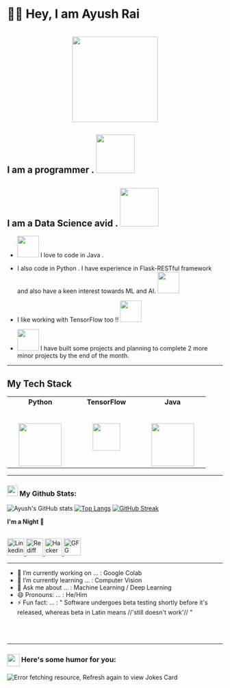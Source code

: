 # 👋🏻 Hey, I am Ayush Rai
<div align="center">
	<br>
	<img src="https://media.giphy.com/media/p4NLw3I4U0idi/giphy.gif" width="200" height="200">
</div>

## I am a programmer . <img src="https://media.giphy.com/media/xT9IgzoKnwFNmISR8I/giphy.gif" width=90 height=90> 
## I am a Data Science avid . <img src="https://media.giphy.com/media/3osxYc2axjCJNsCXyE/giphy.gif" width=90 height=90> 

- <img src="https://seeklogo.com/images/J/java-logo-7F8B35BAB3-seeklogo.com.png" width=50 height=50>  I love to code in Java . 

- I also code in Python . I have experience in Flask-RESTful framework and also have a keen interest towards ML and AI. <img src="https://media.giphy.com/media/LMt9638dO8dftAjtco/giphy.gif" width=50 height=50><br>

-  I like working with TensorFlow too !! <img src="https://media.giphy.com/media/SU2ic3wTfuC6JhD1lA/giphy.gif" width=50 height=50>  <br>

- <img src="https://media.giphy.com/media/lKvZmLmHNaI80/giphy.gif" width=50 height=50>  I have built some projects and planning to complete 2 more minor projects by the end of the month.<br>

---


## My Tech Stack

<table>
  <tbody>
    <tr valign="top">
      <td width="25%" align="center">
	      <span><strong>Python</strong></span><br><br><br>
        <img height="100px" src="https://i.pinimg.com/originals/ca/00/60/ca0060f3414e6e20b75983acddafad53.gif">
      </td>
      <td width="25%" align="center">
	      <span><strong>TensorFlow</strong></span><br><br><br>
        <img height="64px" src="https://media.giphy.com/media/SU2ic3wTfuC6JhD1lA/giphy.gif">
      </td>
      <td width="25%" align="center">
        <span><strong>Java</strong></span><br><br><br>
        <img height="100px" src="https://www.probytes.net/wp-content/uploads/2019/07/java-logo-vector-768x768.png">
      </td> 
    </tr>

  </tbody>
</table>

---

### <img src='https://media1.giphy.com/media/du3J3cXyzhj75IOgvA/giphy.gif?cid=ecf05e47x2g034i9pzwtzzsd3xgg2w9nr94t4tflbbgo3008&rid=giphy.gif' width='25px'> My Github Stats:
![Ayush's GitHub stats](https://github-readme-stats.vercel.app/api?username=15Ayush&show_icons=true&theme=merko)
[![Top Langs](https://github-readme-stats.vercel.app/api/top-langs/?username=15Ayush&layout=demo&theme=merko)](https://github.com/anuraghazra/github-readme-stats)
[![GitHub Streak](https://github-readme-streak-stats.herokuapp.com/?user=15Ayush&theme=merko)](https://git.io/streak-stats)

<!--START_SECTION:waka-->
**I'm a Night 🦉** 




<br>

  <a href="https://www.linkedin.com/in/ayush-rai-778302171/">
    <img align="centre" alt="Linkedin" width="40px" src="https://github.com/TheDudeThatCode/TheDudeThatCode/blob/master/Assets/Linkedin.svg" />
  </a>
  <a href="work.15Ayush@rediffmail.com">
    <img align="centre" alt="Rediff" width="40px" src="https://play-lh.googleusercontent.com/hGSAM4FBuxjt7J8UyAc6hhukWSH2RR9_OPZ9Qf5Ui09RL9O_n3q217WEYzqqYpdnQYEr" />
  </a>
  <a href="https://www.hackerrank.com/ayushrai15">
    <img align="centre" alt="HackerRank" width="40px" src="https://upload.wikimedia.org/wikipedia/commons/4/40/HackerRank_Icon-1000px.png" />
   </a>
  <a href="https://auth.geeksforgeeks.org/user/imposter22/practice/">
    <img align="centre" alt="GFG" width="40px" src="https://user-images.githubusercontent.com/70145826/131970745-8b6ac6e9-23ab-4920-9748-82b21f7e2f16.png" />
   </a>
 
<br>


-----------------------------------------------------
- 🔭 I’m currently working on ... :  Google Colab
- 🌱 I’m currently learning ... :  Computer Vision
- 💬 Ask me about ... :  Machine Learning / Deep Learning
- 😄 Pronouns: ... :  He/Him
- ⚡ Fun fact: ... :  " Software undergoes beta testing shortly before it's released, whereas beta in Latin means //'still doesn't work'// "
<br><br><br><br>

---

### <img align ='center' src='https://media2.giphy.com/media/UQDSBzfyiBKvgFcSTw/giphy.gif?cid=ecf05e47p3cd513axbek3f56ti3jzizq8hincw20jauyyfyw&rid=giphy.gif' width ='29px'> Here's some humor for you:
<img src="https://readme-jokes.vercel.app/api" alt="Error fetching resource, Refresh again to view Jokes Card" />
